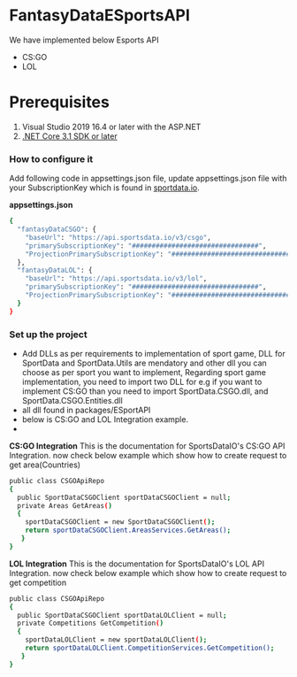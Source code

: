 # FantasyDataESportsAPI

We have implemented below Esports API
* CS:GO
* LOL

# Prerequisites
1. Visual Studio 2019 16.4 or later with the ASP.NET
2. [.NET Core 3.1 SDK or later](https://dotnet.microsoft.com/download/dotnet-core/3.1)

### How to configure it ###

Add following code in appsettings.json file, update appsettings.json file with your SubscriptionKey which is found in [sportdata.io](https://sportsdata.io/).

**appsettings.json**
```sh
{
  "fantasyDataCSGO": {
    "baseUrl": "https://api.sportsdata.io/v3/csgo",
    "primarySubscriptionKey": "################################",
    "ProjectionPrimarySubscriptionKey": "################################"
  },
  "fantasyDataLOL": {
    "baseUrl": "https://api.sportsdata.io/v3/lol",
    "primarySubscriptionKey": "################################",
    "ProjectionPrimarySubscriptionKey": "################################"
  }
}
```

### Set up the project
* Add DLLs as per requirements to implementation of sport game, DLL for SportData and SportData.Utils are mendatory and other dll you can choose as per sport you want to implement, Regarding sport game implementation, you need to import two DLL for e.g if you want to implement CS:GO than you need to import SportData.CSGO.dll, and SportData.CSGO.Entities.dll
* all dll found in packages/ESportAPI
* below is CS:GO and LOL Integration example.
* 
**CS:GO Integration**
This is the documentation for SportsDataIO's CS:GO API Integration. 
now check below example which show how to create request to get area(Countries)
``` sh
public class CSGOApiRepo
{
  public SportDataCSGOClient sportDataCSGOClient = null;
  private Areas GetAreas()
  {
	sportDataCSGOClient = new SportDataCSGOClient();
	return sportDataCSGOClient.AreasServices.GetAreas();
   }
}
```

**LOL Integration**
This is the documentation for SportsDataIO's LOL API Integration. 
now check below example which show how to create request to get competition
``` sh
public class CSGOApiRepo
{
  public SportDataCSGOClient sportDataLOLClient = null;
  private Competitions GetCompetition()
  {
	sportDataLOLClient = new sportDataLOLClient();
	return sportDataLOLClient.CompetitionServices.GetCompetition();
   }
}
```
